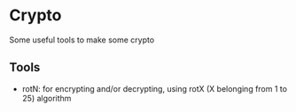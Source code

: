 # Crypto
Some useful tools to make some crypto

## Tools

* rotN: for encrypting and/or decrypting, using rotX (X belonging from 1 to 25) algorithm
